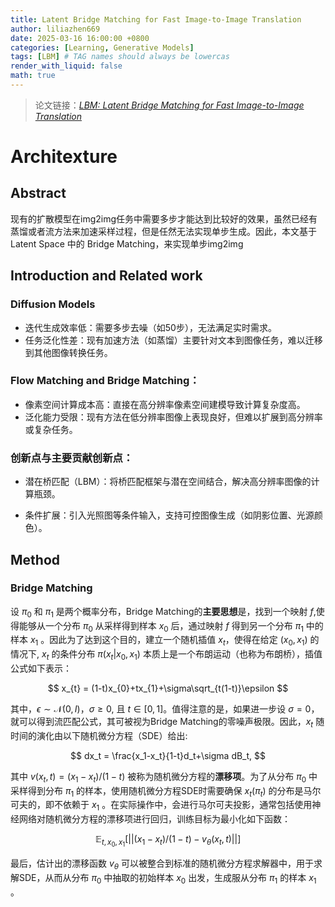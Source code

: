 ```yaml
---
title: Latent Bridge Matching for Fast Image-to-Image Translation
author: liliazhen669
date: 2025-03-16 16:00:00 +0800
categories: [Learning, Generative Models]
tags: [LBM] # TAG names should always be lowercas
render_with_liquid: false
math: true
---
```



> 论文链接：*[LBM: Latent Bridge Matching for Fast Image-to-Image Translation](https://arxiv.org/pdf/2503.07535)*


# Architexture

## Abstract

现有的扩散模型在img2img任务中需要多步才能达到比较好的效果，虽然已经有蒸馏或者流方法来加速采样过程，但是任然无法实现单步生成。因此，本文基于Latent Space 中的 Bridge Matching，来实现单步img2img

## Introduction and Related work

### Diffusion Models

- 迭代生成效率低：需要多步去噪（如50步），无法满足实时需求。
- 任务泛化性差：现有加速方法（如蒸馏）主要针对文本到图像任务，难以迁移到其他图像转换任务。

### Flow Matching and Bridge Matching：
- 像素空间计算成本高：直接在高分辨率像素空间建模导致计算复杂度高。
- 泛化能力受限：现有方法在低分辨率图像上表现良好，但难以扩展到高分辨率或复杂任务。

### 创新点与主要贡献创新点：

- 潜在桥匹配（LBM）：将桥匹配框架与潜在空间结合，解决高分辨率图像的计算瓶颈。

- 条件扩展：引入光照图等条件输入，支持可控图像生成（如阴影位置、光源颜色）。

## Method

### Bridge Matching

设 $\pi_{0}$ 和 $\pi_{1}$ 是两个概率分布，Bridge Matching的**主要思想**是，找到一个映射 $f$,使得能够从一个分布 $\pi_{0}$ 从采样得到样本 $x_{0}$ 后，通过映射 $f$ 得到另一个分布 $\pi_{1}$ 中的样本 $x_{1}$ 。因此为了达到这个目的，建立一个随机插值 $x_{t}$，使得在给定 $(x_{0}, x_{1})$ 的情况下, $x_{t}$ 的条件分布 $\pi(x_{t}|x_{0},x_{1})$ 本质上是一个布朗运动（也称为布朗桥），插值公式如下表示：

$$
x_{t} = (1-t)x_{0}+tx_{1}+\sigma\sqrt_{t(1-t)}\epsilon
$$

其中，$\epsilon \sim \mathcal{N}(0,I)$，$\sigma \ge 0$, 且 $t\in[0,1]$。值得注意的是，如果进一步设 $\sigma=0$，就可以得到流匹配公式，其可被视为Bridge Matching的零噪声极限。因此，$x_{t}$ 随时间的演化由以下随机微分方程（SDE）给出:

$$
dx_t = \frac{x_1-x_t}{1-t}d_t+\sigma dB_t,
$$

其中 $v(x_t,t)=(x_1-x_t) /(1-t)$ 被称为随机微分方程的**漂移项**。为了从分布 $\pi_{0}$ 中采样得到分布 $\pi_{1}$ 的样本，使用随机微分方程SDE时需要确保 $x_t(\pi_{t})$ 的分布是马尔可夫的，即不依赖于 $x_{1}$ 。在实际操作中，会进行马尔可夫投影，通常包括使用神经网络对随机微分方程的漂移项进行回归，训练目标为最小化如下函数：

$$
\mathbb{E}_{t,x_{0},x_{1}}\left [ ||(x_1-x_t) /(1-t)-v_{\theta}(x_t,t)|| \right ] 
$$

最后，估计出的漂移函数 $v_{\theta}$ 可以被整合到标准的随机微分方程求解器中，用于求解SDE，从而从分布 $\pi_{0}$ 中抽取的初始样本 $x_{0}$ 出发，生成服从分布 $\pi_{1}$ 的样本 $x_{1}$ 。
